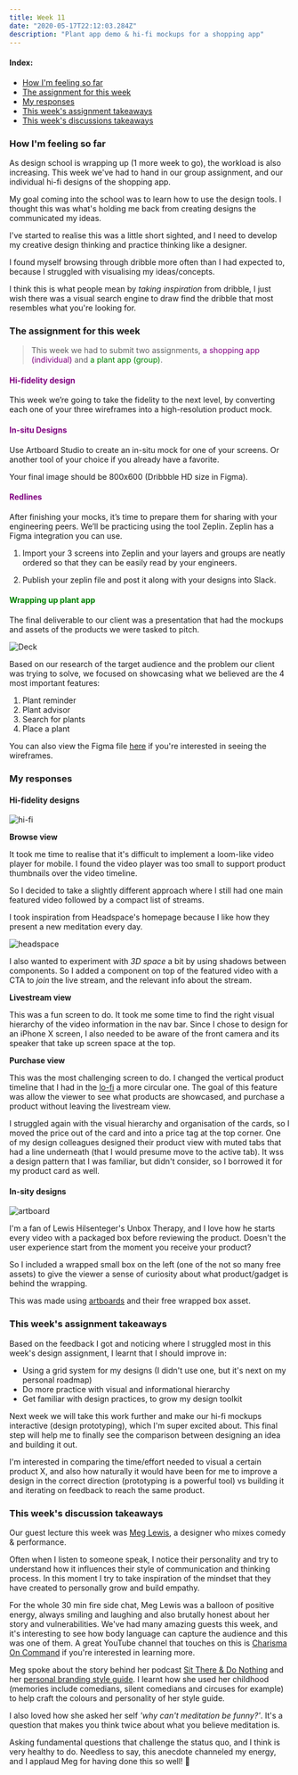 ```yaml
---
title: Week 11
date: "2020-05-17T22:12:03.284Z"
description: "Plant app demo & hi-fi mockups for a shopping app"
---
```


#### Index:

- [How I'm feeling so far](#howAmIfeeling)
- [The assignment for this week](#assignment)
- [My responses](#responses)
- [This week's assignment takeaways](#assignmentTakeaways)
- [This week's discussions takeaways](#discussionTakeaways)

### <a name="howAmIfeeling"></a> How I'm feeling so far

As design school is wrapping up (1 more week to go), the workload is also increasing. This week we've had to hand in our group assignment, and our individual hi-fi designs of the shopping app.

My goal coming into the school was to learn how to use the design tools. I thought this was what's holding me back from creating designs the communicated my ideas.

I've started to realise this was a little short sighted, and I need to develop my creative design thinking and practice thinking like a designer.

I found myself browsing through dribble more often than I had expected to, because I struggled with visualising my ideas/concepts.

I think this is what people mean by _taking inspiration_ from dribble, I just wish there was a visual search engine to draw find the dribble that most resembles what you're looking for.

### <a name="assignment"></a> The assignment for this week

> This week we had to submit two assignments, <span style="color:purple">a shopping app (individual)</span> and <span style="color:green">a plant app (group)</span>.

#### <span style="color:purple"> Hi-fidelity design </span>

This week we’re going to take the fidelity to the next level, by converting each one of your three wireframes into a high-resolution product mock.

#### <span style="color:purple"> In-situ Designs</span>

Use Artboard Studio to create an in-situ mock for one of your screens. Or another tool of your choice if you already have a favorite.

Your final image should be 800x600 (Dribbble HD size in Figma).

#### <span style="color:purple"> Redlines</span>

After finishing your mocks, it’s time to prepare them for sharing with your engineering peers. We’ll be practicing using the tool Zeplin. Zeplin has a Figma integration you can use.

1. Import your 3 screens into Zeplin and your layers and groups are neatly ordered so that they can be easily read by your engineers.

2. Publish your zeplin file and post it along with your designs into Slack.

#### <span style="color:green">Wrapping up plant app</span>

The final deliverable to our client was a presentation that had the mockups and assets of the products we were tasked to pitch. 

![Deck](./deck.gif)

Based on our research of the target audience and the problem our client was trying to solve, we focused on showcasing what we believed are the 4 most important features:

1. Plant reminder
2. Plant advisor 
3. Search for plants
4. Place a plant

You can also view the Figma file [here](https://www.figma.com/file/z3anIBkjtEG3qvJs4KVPBj/Pretty-Good-Designers?node-id=264%3A8) if you're interested in seeing the wireframes. 

### <a name="responses"></a> My responses

#### Hi-fidelity designs

![hi-fi](./hi-fi.png)

**Browse view**

It took me time to realise that it's difficult to implement a loom-like video player for mobile. I found the video player was too small to support product thumbnails over the video timeline.

So I decided to take a slightly different approach where I still had one main featured video followed by a compact list of streams. 

I took inspiration from Headspace's homepage because I like how they present a new meditation every day.

![headspace](./headspace.png)

I also wanted to experiment with _3D space_ a bit by using shadows between components. So I added a component on top of the featured video with a CTA to _join_ the live stream, and the relevant info about the stream.

**Livestream view**

This was a fun screen to do. It took me some time to find the right visual hierarchy of the video information in the nav bar. Since I chose to design for an iPhone X screen, I also needed to be aware of the front camera and its speaker that take up screen space at the top.

**Purchase view**

This was the most challenging screen to do. I changed the vertical product timeline that I had in the [lo-fi](/week-10) a more circular one. The goal of this feature was allow the viewer to see what products are showcased, and purchase a product without leaving the livestream view.

I struggled again with the visual hierarchy and organisation of the cards, so I moved the price out of the card and into a price tag at the top corner. One of my design colleagues designed their product view with muted tabs that had a line underneath (that I would presume move to the active tab). It wss a design pattern that I was familiar, but didn't consider, so I borrowed it for my product card as well.

#### In-sity designs

![artboard](./artboard.png)

I'm a fan of Lewis Hilsenteger's Unbox Therapy, and I love how he starts every video with a packaged box before reviewing the product. Doesn't the user experience start from the moment you receive your product?

So I included a wrapped small box on the left (one of the not so many free assets) to give the viewer a sense of curiosity about what product/gadget is behind the wrapping.

This was made using [artboards](https://artboard.studio/) and their free wrapped box asset.

### <a name="assignmentTakeaways"></a> This week's assignment takeaways

Based on the feedback I got and noticing where I struggled most in this week's design assignment, I learnt that I should improve in:

- Using a grid system for my designs (I didn't use one, but it's next on my personal roadmap)
- Do more practice with visual and informational hierarchy
- Get familiar with design practices, to grow my design toolkit

Next week we will take this work further and make our hi-fi mockups interactive (design prototyping), which I'm super excited about. This final step will help me to finally see the comparison between designing an idea and building it out.

I'm interested in comparing the time/effort needed to visual a certain product X, and also how naturally it would have been for me to improve a design in the correct direction (prototyping is a powerful tool) vs building it and iterating on feedback to reach the same product.

### <a name="discussionTakeaways"></a> This week's discussion takeaways

Our guest lecture this week was [Meg Lewis](https://twitter.com/yourbuddymeg), a designer who mixes comedy & performance.

Often when I listen to someone speak, I notice their personality and try to understand how it influences their style of communication and thinking process. In this moment I try to take inspiration of the mindset that they have created to personally grow and build empathy.

For the whole 30 min fire side chat, Meg Lewis was a balloon of positive energy, always smiling and laughing and also brutally honest about her story and vulnerabilities. We've had many amazing guests this week, and it's interesting to see how body language can capture the audience and this was one of them. A great YouTube channel that touches on this is [Charisma On Command](https://www.youtube.com/user/charismaoncommand) if you're interested in learning more.

Meg spoke about the story behind her podcast [Sit There & Do Nothing](https://sitthereanddonothing.com/) and her [personal branding style guide](https://www.fulltimeyou.co/). I learnt how she used her childhood (memories include comedians, silent comedians and circuses for example) to help craft the colours and personality of her style guide.

I also loved how she asked her self _'why can't meditation be funny?'_. It's a question that makes you think twice about what you believe meditation is.

Asking fundamental questions that challenge the status quo, and I think is very healthy to do. Needless to say, this anecdote channeled my energy, and I applaud Meg for having done this so well! 👏
